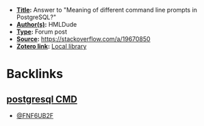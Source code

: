 - **[Title](<Title.md>):** Answer to "Meaning of different command line prompts in PostgreSQL?"
- **[Author(s)](<Author(s).md>):** HMLDude
- **[Type](<Type.md>):** Forum post
- **[Source](<Source.md>):** https://stackoverflow.com/a/19670850
- **[Zotero link](<Zotero link.md>):** [Local library](zotero://select/library/items/FNF6UB2F)

# Backlinks
## [postgresql CMD](<postgresql CMD.md>)
- [@FNF6UB2F](<@FNF6UB2F.md>)

